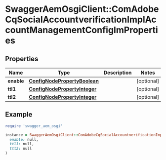 # SwaggerAemOsgiClient::ComAdobeCqSocialAccountverificationImplAccountManagementConfigImProperties

## Properties

| Name | Type | Description | Notes |
| ---- | ---- | ----------- | ----- |
| **enable** | [**ConfigNodePropertyBoolean**](ConfigNodePropertyBoolean.md) |  | [optional] |
| **ttl1** | [**ConfigNodePropertyInteger**](ConfigNodePropertyInteger.md) |  | [optional] |
| **ttl2** | [**ConfigNodePropertyInteger**](ConfigNodePropertyInteger.md) |  | [optional] |

## Example

```ruby
require 'swagger_aem_osgi'

instance = SwaggerAemOsgiClient::ComAdobeCqSocialAccountverificationImplAccountManagementConfigImProperties.new(
  enable: null,
  ttl1: null,
  ttl2: null
)
```

